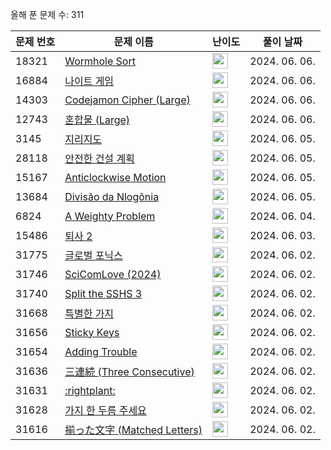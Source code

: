 올해 푼 문제 수: 311

| 문제 번호 | 문제 이름 | 난이도 | 풀이 날짜 |
| --- | --- | --- | --- |
| 18321 | [Wormhole Sort](https://www.acmicpc.net/problem/18321) | <img height="25px" width="25px=" src="https://static.solved.ac/tier_small/14.svg"/> | 2024. 06. 06.  |
| 16884 | [나이트 게임](https://www.acmicpc.net/problem/16884) | <img height="25px" width="25px=" src="https://static.solved.ac/tier_small/13.svg"/> | 2024. 06. 06.  |
| 14303 | [Codejamon Cipher (Large)](https://www.acmicpc.net/problem/14303) | <img height="25px" width="25px=" src="https://static.solved.ac/tier_small/12.svg"/> | 2024. 06. 06.  |
| 12743 | [혼합물 (Large)](https://www.acmicpc.net/problem/12743) | <img height="25px" width="25px=" src="https://static.solved.ac/tier_small/16.svg"/> | 2024. 06. 06.  |
| 3145 | [지리지도](https://www.acmicpc.net/problem/3145) | <img height="25px" width="25px=" src="https://static.solved.ac/tier_small/17.svg"/> | 2024. 06. 05.  |
| 28118 | [안전한 건설 계획](https://www.acmicpc.net/problem/28118) | <img height="25px" width="25px=" src="https://static.solved.ac/tier_small/12.svg"/> | 2024. 06. 05.  |
| 15167 | [Anticlockwise Motion](https://www.acmicpc.net/problem/15167) | <img height="25px" width="25px=" src="https://static.solved.ac/tier_small/8.svg"/> | 2024. 06. 05.  |
| 13684 | [Divisão da Nlogõnia](https://www.acmicpc.net/problem/13684) | <img height="25px" width="25px=" src="https://static.solved.ac/tier_small/3.svg"/> | 2024. 06. 05.  |
| 6824 | [A Weighty Problem](https://www.acmicpc.net/problem/6824) | <img height="25px" width="25px=" src="https://static.solved.ac/tier_small/16.svg"/> | 2024. 06. 04.  |
| 15486 | [퇴사 2](https://www.acmicpc.net/problem/15486) | <img height="25px" width="25px=" src="https://static.solved.ac/tier_small/11.svg"/> | 2024. 06. 03.  |
| 31775 | [글로벌 포닉스](https://www.acmicpc.net/problem/31775) | <img height="25px" width="25px=" src="https://static.solved.ac/tier_small/2.svg"/> | 2024. 06. 02.  |
| 31746 | [SciComLove (2024)](https://www.acmicpc.net/problem/31746) | <img height="25px" width="25px=" src="https://static.solved.ac/tier_small/2.svg"/> | 2024. 06. 02.  |
| 31740 | [Split the SSHS 3](https://www.acmicpc.net/problem/31740) | <img height="25px" width="25px=" src="https://static.solved.ac/tier_small/12.svg"/> | 2024. 06. 02.  |
| 31668 | [특별한 가지](https://www.acmicpc.net/problem/31668) | <img height="25px" width="25px=" src="https://static.solved.ac/tier_small/2.svg"/> | 2024. 06. 02.  |
| 31656 | [Sticky Keys](https://www.acmicpc.net/problem/31656) | <img height="25px" width="25px=" src="https://static.solved.ac/tier_small/2.svg"/> | 2024. 06. 02.  |
| 31654 | [Adding Trouble](https://www.acmicpc.net/problem/31654) | <img height="25px" width="25px=" src="https://static.solved.ac/tier_small/1.svg"/> | 2024. 06. 02.  |
| 31636 | [三連続 (Three Consecutive)](https://www.acmicpc.net/problem/31636) | <img height="25px" width="25px=" src="https://static.solved.ac/tier_small/2.svg"/> | 2024. 06. 02.  |
| 31631 | [:rightplant:](https://www.acmicpc.net/problem/31631) | <img height="25px" width="25px=" src="https://static.solved.ac/tier_small/13.svg"/> | 2024. 06. 02.  |
| 31628 | [가지 한 두름 주세요](https://www.acmicpc.net/problem/31628) | <img height="25px" width="25px=" src="https://static.solved.ac/tier_small/3.svg"/> | 2024. 06. 02.  |
| 31616 | [揃った文字 (Matched Letters)](https://www.acmicpc.net/problem/31616) | <img height="25px" width="25px=" src="https://static.solved.ac/tier_small/2.svg"/> | 2024. 06. 02.  |

